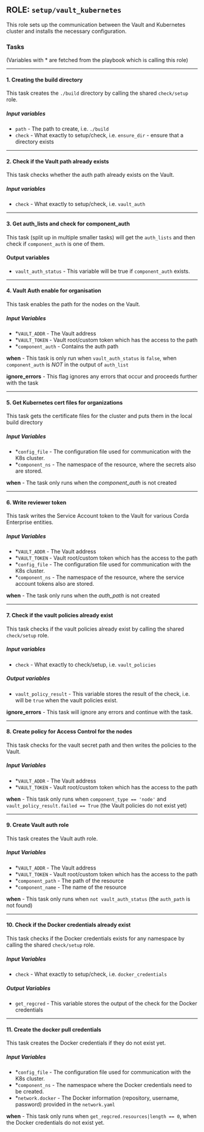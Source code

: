 [//]: # (##############################################################################################)
[//]: # (Copyright Accenture. All Rights Reserved.)
[//]: # (SPDX-License-Identifier: Apache-2.0)
[//]: # (##############################################################################################)

## ROLE: `setup/vault_kubernetes`
This role sets up the communication between the Vault and Kubernetes cluster and installs the necessary configuration.

### Tasks
(Variables with * are fetched from the playbook which is calling this role)

---

#### 1. Creating the build directory
This task creates the `./build` directory by calling the shared `check/setup` role.
##### Input variables
- `path` - The path to create, i.e. `./build`
- `check` - What exactly to setup/check, i.e. `ensure_dir` - ensure that a directory exists   

---

#### 2. Check if the Vault path already exists
This task checks whether the auth path already exists on the Vault.
##### Input variables
- `check` - What exactly to setup/check, i.e. `vault_auth`

----

#### 3. Get auth_lists and check for component_auth
This task (split up in multiple smaller tasks) will get the `auth_lists` and then check if `component_auth` is one of them.
#### Output variables 
- `vault_auth_status` - This variable will be true if `component_auth` exists.

---

#### 4. Vault Auth enable for organisation
This task enables the path for the nodes on the Vault.
##### Input Variables
- *`VAULT_ADDR` - The Vault address
- *`VAULT_TOKEN` - Vault root/custom token which has the access to the path
- *`component_auth` - Contains the auth path

**when** - This task is only run when `vault_auth_status` is `false`, when `component_auth` is *NOT* in the output of `auth_list`

**ignore_errors** - This flag ignores any errors that occur and proceeds further with the task

---

#### 5. Get Kubernetes cert files for organizations
This task gets the certificate files for the cluster and puts them in the local build directory
##### Input Variables
- *`config_file` - The configuration file used for communication with the K8s cluster.
- *`component_ns` - The namespace of the resource, where the secrets also are stored.

**when** - The task only runs when the *component_auth* is not created

---

#### 6. Write reviewer token
This task writes the Service Account token to the Vault for various Corda Enterprise entities.
##### Input Variables
- *`VAULT_ADDR` - The Vault address
- *`VAULT_TOKEN` - Vault root/custom token which has the access to the path
- *`config_file` - The configuration file used for communication with the K8s cluster.
- *`component_ns` - The namespace of the resource, where the service account tokens also are stored.

**when** - The task only runs when the *auth_path* is not created

---

#### 7. Check if the vault policies already exist
This task checks if the vault policies already exist by calling the shared `check/setup` role. 
##### Input variables
- `check` - What exactly to check/setup, i.e. `vault_policies`
##### Output variables
- `vault_policy_result` - This variable stores the result of the check, i.e. will be `true` when the vault policies exist.

**ignore_errors** - This task will ignore any errors and continue with the task.

---

#### 8. Create policy for Access Control for the nodes
This task checks for the vault secret path and then writes the policies to the Vault.
##### Input Variables
- *`VAULT_ADDR` - The Vault address
- *`VAULT_TOKEN` - Vault root/custom token which has the access to the path

**when** - This task only runs when `component_type == 'node'` and `vault_policy_result.failed == True` (the Vault policies do not exist yet)

---

#### 9. Create Vault auth role
This task creates the Vault auth role.
##### Input Variables
- *`VAULT_ADDR` - The Vault address
- *`VAULT_TOKEN` - Vault root/custom token which has the access to the path
- *`component_path` - The path of the resource
- *`component_name` - The name of the resource

**when** - This task only runs when `not vault_auth_status` (the `auth_path` is not found)

---

#### 10. Check if the Docker credentials already exist
This task checks if the Docker credentials exists for any namespace by calling the shared `check/setup` role.
##### Input Variables
- `check` -  What exactly to setup/check, i.e. `docker_credentials`
##### Output Variables
- `get_regcred` - This variable stores the output of the check for the Docker credentials
    
---

#### 11.  Create the docker pull credentials
This task creates the Docker credentials if they do not exist yet.
##### Input Variables
- *`config_file` - The configuration file used for communication with the K8s cluster.
- *`component_ns` - The namespace where the Docker credentials need to be created. 
- *`network.docker` - The Docker information (repository, username, password) provided in the `network.yaml`

**when** - This task only runs when `get_regcred.resources|length == 0`, when the Docker credentials do not exist yet.
